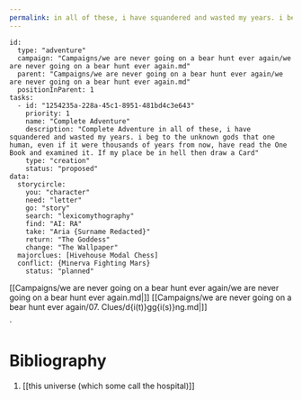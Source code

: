 ```yaml
---
permalink: in all of these, i have squandered and wasted my years. i beg to the unknown gods that one human, even if it were thousands of years from now, have read the One Book and examined it. If my place be in hell then roll a Di
---
```


```RpgManager4
id: 
  type: "adventure"
  campaign: "Campaigns/we are never going on a bear hunt ever again/we are never going on a bear hunt ever again.md"
  parent: "Campaigns/we are never going on a bear hunt ever again/we are never going on a bear hunt ever again.md"
  positionInParent: 1
tasks: 
  - id: "1254235a-228a-45c1-8951-481bd4c3e643"
    priority: 1
    name: "Complete Adventure"
    description: "Complete Adventure in all of these, i have squandered and wasted my years. i beg to the unknown gods that one human, even if it were thousands of years from now, have read the One Book and examined it. If my place be in hell then draw a Card"
    type: "creation"
    status: "proposed"
data: 
  storycircle: 
    you: "character"
    need: "letter"
    go: "story"
    search: "lexicomythography"
    find: "AI: RA"
    take: "Aria {Surname Redacted}"
    return: "The Goddess"
    change: "The Wallpaper"
  majorclues: [Hivehouse Modal Chess]
  conflict: {Minerva Fighting Mars}
    status: "planned"
```

[[Campaigns/we are never going on a bear hunt ever again/we are never going on a bear hunt ever again.md|]]
[[Campaigns/we are never going on a bear hunt ever again/07. Clues/d{i(t)}gg{i(s)}ng.md|]]

`

Bibliography
===

1. [[this universe (which some call the hospital)]]